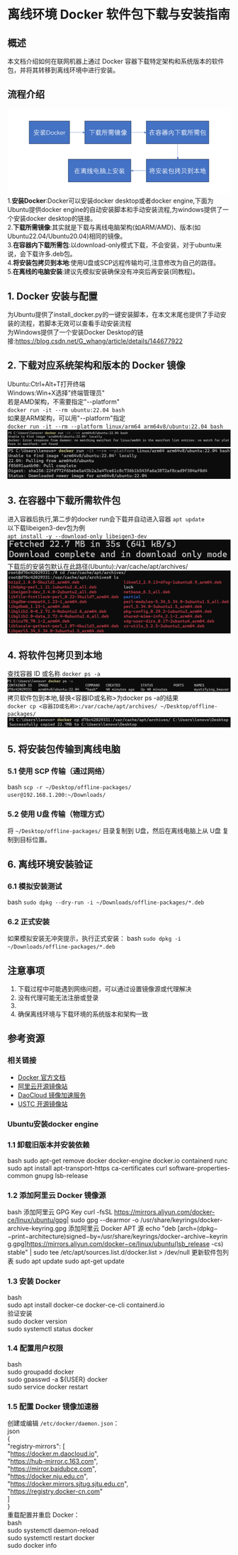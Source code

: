 
# 离线环境 Docker 软件包下载与安装指南

## 概述
本文档介绍如何在联网机器上通过 Docker 容器下载特定架构和系统版本的软件包，并将其转移到离线环境中进行安装。  
## 流程介绍
![流程图](https://github.com/WangYiNingbigdatabase/test/blob/main/%E6%B5%81%E7%A8%8B%E5%9B%BE.png)
1.**安装Docker**:Docker可以安装docker desktop或者docker engine,下面为Ubuntu提供docker engine的自动安装脚本和手动安装流程,为windows提供了一个安装docker desktop的链接。  
2.**下载所需镜像**:其实就是下载与离线电脑架构(如ARM/AMD)、版本(如Ubuntu22.04/Ubuntu20.04)相同的镜像。  
3.**在容器内下载所需包**:以download-only模式下载，不会安装，对于ubuntu来说，会下载许多.deb包。  
4.**将安装包拷贝到本地**:使用U盘或SCP远程传输均可,注意修改为自己的路径。  
5.**在离线的电脑安装**:建议先模拟安装确保没有冲突后再安装(同教程)。  

## 1. Docker 安装与配置
为Ubuntu提供了install_docker.py的一键安装脚本，在本文末尾也提供了手动安装的流程，若脚本无效可以查看手动安装流程  
为Windows提供了一个安装Docker Desktop的链接:https://blog.csdn.net/G_whang/article/details/144677922
## 2. 下载对应系统架构和版本的 Docker 镜像
Ubuntu:Ctrl+Alt+T打开终端   
Windows:Win+X选择"终端管理员"  
若是AMD架构，不需要指定"--platform"  
`docker run -it --rm ubuntu:22.04 bash`  
如果是ARM架构，可以用"--platform"指定  
`docker run -it --rm --platform linux/arm64 arm64v8/ubuntu:22.04 bash`  
![失败拉取镜像](https://github.com/WangYiNingbigdatabase/test/blob/main/%E5%A4%B1%E8%B4%A5%E6%8B%89%E5%8F%96%E9%95%9C%E5%83%8F.png)  
![成功拉取镜像](https://github.com/WangYiNingbigdatabase/test/blob/main/%E6%88%90%E5%8A%9F%E6%8B%89%E5%8F%96%E9%95%9C%E5%83%8F.png)
## 3. 在容器中下载所需软件包
进入容器后执行,第二步的docker run会下载并自动进入容器
`apt update`  
以下载libeigen3-dev包为例  
`apt install -y --download-only libeigen3-dev`  
![成功下载包](https://github.com/WangYiNingbigdatabase/test/blob/main/%E6%88%90%E5%8A%9F%E4%B8%8B%E8%BD%BD%E5%8C%85.png)
下载后的安装包默认在此路径(Ubuntu):/var/cache/apt/archives/  
![查看下载包](https://github.com/WangYiNingbigdatabase/test/blob/main/%E6%9F%A5%E7%9C%8B%E4%B8%8B%E8%BD%BD%E5%8C%85.png)
## 4. 将软件包拷贝到本地
查找容器 ID 或名称
`docker ps -a`
![查找容器](https://github.com/WangYiNingbigdatabase/test/blob/main/%E6%9F%A5%E6%89%BE%E5%AE%B9%E5%99%A8.png) 
拷贝软件包到本地,替换<容器ID或名称>为docker ps -a的结果  
`docker cp <容器ID或名称>:/var/cache/apt/archives/ ~/Desktop/offline-packages/`  
![成功拷贝包](https://github.com/WangYiNingbigdatabase/test/blob/main/%E6%88%90%E5%8A%9F%E6%8B%B7%E8%B4%9D%E5%8C%85.png) 
## 5. 将安装包传输到离线电脑

### 5.1 使用 SCP 传输（通过网络）
bash
`scp -r ~/Desktop/offline-packages/ user@192.168.1.200:~/Downloads/`  
### 5.2 使用 U盘 传输（物理方式）
将 `~/Desktop/offline-packages/` 目录复制到 U盘，然后在离线电脑上从 U盘 复制到目标位置。

## 6. 离线环境安装验证

### 6.1 模拟安装测试
bash
`sudo dpkg --dry-run -i ~/Downloads/offline-packages/*.deb`  
### 6.2 正式安装
如果模拟安装无冲突提示，执行正式安装：
bash
`sudo dpkg -i ~/Downloads/offline-packages/*.deb`  
## 注意事项

1. 下载过程中可能遇到网络问题，可以通过设置镜像源或代理解决  
2. 没有代理可能无法注册或登录
3.   
4. 确保离线环境与下载环境的系统版本和架构一致  

## 参考资源
### 相关链接
- [Docker 官方文档](https://docs.docker.com/)
- [阿里云开源镜像站](https://mirrors.aliyun.com/)
- [DaoCloud 镜像加速服务](https://github.com/DaoCloud/public-image-mirror)
- [USTC 开源镜像站](https://mirrors.ustc.edu.cn/)
### Ubuntu安装docker engine

### 1.1 卸载旧版本并安装依赖
bash
sudo apt-get remove docker docker-engine docker.io containerd runc
sudo apt install apt-transport-https ca-certificates curl software-properties-common gnupg lsb-release
### 1.2 添加阿里云 Docker 镜像源
bash
添加阿里云 GPG Key
curl -fsSL https://mirrors.aliyun.com/docker-ce/linux/ubuntu/gpg| sudo gpg --dearmor -o /usr/share/keyrings/docker-archive-keyring.gpg
添加阿里云 Docker APT 源
echo "deb [arch=(dpkg−−print−architecture)signed−by=/usr/share/keyrings/docker−archive−keyring.gpg]https://mirrors.aliyun.com/docker−ce/linux/ubuntu(lsb_release -cs) stable" | sudo tee /etc/apt/sources.list.d/docker.list > /dev/null
更新软件包列表
sudo apt update
sudo apt-get update
### 1.3 安装 Docker
bash  
sudo apt install docker-ce docker-ce-cli containerd.io  
验证安装  
sudo docker version  
sudo systemctl status docker  
### 1.4 配置用户权限
bash  
sudo groupadd docker  
sudo gpasswd -a ${USER} docker  
sudo service docker restart  
### 1.5 配置 Docker 镜像加速器
创建或编辑 `/etc/docker/daemon.json`：  
json  
{  
"registry-mirrors": [  
"https://docker.m.daocloud.io",  
"https://hub-mirror.c.163.com",  
"https://mirror.baidubce.com",  
"https://docker.nju.edu.cn",  
"https://docker.mirrors.sjtug.sjtu.edu.cn",  
"https://registry.docker-cn.com"  
]  
}  
重载配置并重启 Docker：  
bash  
sudo systemctl daemon-reload  
sudo systemctl restart docker  
sudo docker info  
